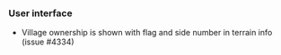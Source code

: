 ### User interface
* Village ownership is shown with flag and side number in terrain info (issue #4334)